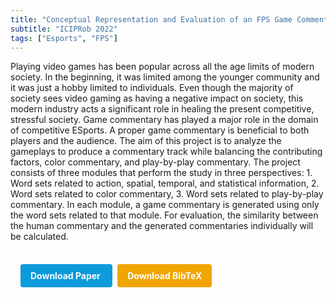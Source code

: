 ```yaml
---
title: "Conceptual Representation and Evaluation of an FPS Game Commentary Generator"
subtitle: "ICIPRob 2022"
tags: ["Esports", "FPS"]
---
```


Playing video games has been popular across all the age limits of modern society. In the beginning, it was limited among the younger community and it was just a hobby limited to individuals. Even though the majority of society sees video gaming as having a negative impact on society, this modern industry acts a significant role in healing the present competitive, stressful society. Game commentary has played a major role in the domain of competitive ESports. A proper game commentary is beneficial to both players and the audience. The aim of this project is to analyze the gameplays to produce a commentary track while balancing the contributing factors, color commentary, and play-by-play commentary. The project consists of three modules that perform the study in three perspectives: 1. Word sets related to action, spatial, temporal, and statistical information, 2. Word sets related to color commentary, 3. Word sets related to play-by-play commentary. In each module, a game commentary is generated using only the word sets related to that module. For evaluation, the similarity between the human commentary and the generated commentaries individually will be calculated.



<div style="margin-top: 1rem; padding: 1rem; display: inline-block;">

  <a href="https://api.semanticscholar.org/CorpusID:249929159" target="_blank" style="background-color: #0d9bdc; color: white; padding: 10px 16px; margin-right: 8px; text-decoration: none; border-radius: 4px; font-weight: bold;">
    Download Paper
  </a>

  <a href="../bib/conceptual-representation-and-evaluation-of-an-fps-game-commentary-generator.bib" download style="background-color: #f0a500; color: white; padding: 10px 16px; text-decoration: none; border-radius: 4px; font-weight: bold;">
    Download BibTeX
  </a>

</div>

